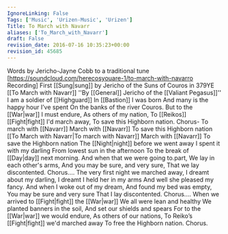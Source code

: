 ```yaml
---
IgnoreLinking: False
Tags: ['Music', 'Urizen-Music', 'Urizen']
Title: To March with Navarr
aliases: ['To_March_with_Navarr']
draft: False
revision_date: 2016-07-16 10:35:23+00:00
revision_id: 45685
---
```


Words by Jericho-Jayne Cobb to a traditional tune  [https://soundcloud.com/herecosyouare-1/to-march-with-navarro Recording] 
First [[Sung|sung]] by Jericho of the Suns of Couros in 379YE
[[To March with Navarr]]
''By [[General]] Jericho of the [[Valiant Pegasus]]''
I am a soldier of [[Highguard]]
In [[Bastion]] I was born
And many is the happy hour I’ve spent
On the banks of the river Couros.
But to the [[War|war]] I must endure,
As others of my nation,
To [[Reikos]] [[Fight|fight]] I'd march away,
To save this Highborn nation.
Chorus- 
To march with [[Navarr]]
March with [[Navarr]]
To save this Highborn nation
[[To March with Navarr|To march with Navarr]]
March with [[Navarr]]
To save the  Highborn nation
The [[Night|night]] before we went away
I spent it with my darling
From lowest sun in the afternoon
To the break of [[Day|day]] next morning.
And when that we were going to.part,
We lay in each other's arms,
And you may be sure, and very sure,
That we lay discontented.
Chorus....
The very first night we marched away,
I dreamt about my darling,
I dreamt I held her in my arms
And well she pleased my fancy.
And when I woke out of my dream,
And found my bed was empty,
You may be sure and very sure
That I lay discontented.
Chorus....
When we arrived to [[Fight|fight]] the [[War|war]]
We all were lean and healthy
We planted banners in the soil,
And set our shields and spears
For to the [[War|war]] we would endure,
As others of our nations,
To Reiko’s [[Fight|fight]] we'd marched away
To free the Highborn nation.
Chorus.